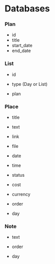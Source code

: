 # Databases

### Plan

- id
- title
- start_date
- end_date

### List

- id
- type (Day or List)

- plan

### Place
- title
- text
- link
- file
- date
- time
- status
- cost
- currency
- order

- day

### Note
- text
- order

- day



